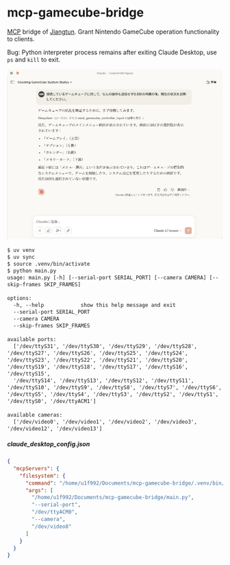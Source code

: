 # mcp-gamecube-bridge

[MCP](https://modelcontextprotocol.io/) bridge of [Jiangtun](https://github.com/u1f992/jiangtun). Grant Nintendo GameCube operation functionality to clients.

Bug: Python interpreter process remains after exiting Claude Desktop, use `ps` and `kill` to exit.

![](./screenshot.png)

```
$ uv venv
$ uv sync
$ source .venv/bin/activate
$ python main.py
usage: main.py [-h] [--serial-port SERIAL_PORT] [--camera CAMERA] [--skip-frames SKIP_FRAMES]

options:
  -h, --help            show this help message and exit
  --serial-port SERIAL_PORT
  --camera CAMERA
  --skip-frames SKIP_FRAMES

available ports:
  ['/dev/ttyS31', '/dev/ttyS30', '/dev/ttyS29', '/dev/ttyS28', '/dev/ttyS27', '/dev/ttyS26', '/dev/ttyS25', '/dev/ttyS24', '/dev/ttyS23', '/dev/ttyS22', '/dev/ttyS21', '/dev/ttyS20', '/dev/ttyS19', '/dev/ttyS18', '/dev/ttyS17', '/dev/ttyS16', '/dev/ttyS15',
  '/dev/ttyS14', '/dev/ttyS13', '/dev/ttyS12', '/dev/ttyS11', '/dev/ttyS10', '/dev/ttyS9', '/dev/ttyS8', '/dev/ttyS7', '/dev/ttyS6', '/dev/ttyS5', '/dev/ttyS4', '/dev/ttyS3', '/dev/ttyS2', '/dev/ttyS1', '/dev/ttyS0', '/dev/ttyACM1']

available cameras:
  ['/dev/video0', '/dev/video1', '/dev/video2', '/dev/video3', '/dev/video12', '/dev/video13']
```

##### claude_desktop_config.json

```json
{
  "mcpServers": {
    "filesystem": {
      "command": "/home/u1f992/Documents/mcp-gamecube-bridge/.venv/bin/python",
      "args": [
        "/home/u1f992/Documents/mcp-gamecube-bridge/main.py",
        "--serial-port",
        "/dev/ttyACM0",
        "--camera",
        "/dev/video8"
      ]
    }
  }
}
```
